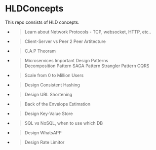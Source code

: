 # HLDConcepts
This repo consists of HLD concepts. 

- > Learn about Network Protocols - TCP, websocket, HTTP, etc.. 
- > Client-Server vs Peer 2 Peer Artitecture
- > C.A.P Theoram 
- > Microservices Important Design Patterns   
Decomposition Pattern 
SAGA Pattern 
Strangler Pattern 
CQRS 
- > Scale from 0 to Million Users 
- > Design Consistent Hashing
- > Design URL Shortening 
- > Back of the Envelope Estimation
- > Design Key-Value Store 
- > SQL vs NoSQL, when to use which DB 
- > Design WhatsAPP 
- > Design Rate Limitor 

